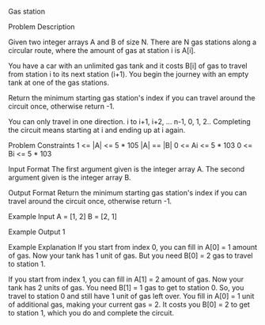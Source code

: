 Gas station

Problem Description
 
 
Given two integer arrays A and B of size N. There are N gas stations along a circular route, where the amount of gas at station i is A[i].

You have a car with an unlimited gas tank and it costs B[i] of gas to travel from station i to its next station (i+1). You begin the journey with an empty tank at one of the gas stations.

Return the minimum starting gas station's index if you can travel around the circuit once, otherwise return -1.

You can only travel in one direction. i to i+1, i+2, ... n-1, 0, 1, 2.. Completing the circuit means starting at i and ending up at i again.


Problem Constraints
1 <= |A| <= 5 * 105
|A| == |B|
0 <= Ai <= 5 * 103
0 <= Bi <= 5 * 103


Input Format
The first argument given is the integer array A. The second argument given is the integer array B.


Output Format
Return the minimum starting gas station's index if you can travel around the circuit once, otherwise return -1.


Example Input
A = [1, 2]
B = [2, 1]


Example Output
1


Example Explanation
If you start from index 0, you can fill in A[0] = 1 amount of gas.
Now your tank has 1 unit of gas. But you need B[0] = 2 gas to travel to station 1.

If you start from index 1, you can fill in A[1] = 2 amount of gas.
Now your tank has 2 units of gas. You need B[1] = 1 gas to get to station 0.
So, you travel to station 0 and still have 1 unit of gas left over.
You fill in A[0] = 1 unit of additional gas, making your current gas = 2. It costs you B[0] = 2 to get to station 1, which you do and complete the circuit.

